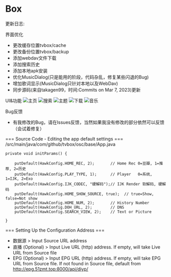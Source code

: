 # Box

更新日志:

界面优化
- 更改缓存位置tvbox/cache
- 更改备份位置tvbox/backup
- 添加webdav文件下载
- 添加搜索历史
- 添加本地apk安装
- 优化MusicDialog(只是能用的阶段，代码杂乱，修复某些闪退的Bug)
- 增加歌词显示(MusicDialog只针对本地以及WebDav)
- 同步源码(来自takagen99，时间:Commits on Mar 7, 2023)更新

UI&功能
![主页](https://ghproxy.com/https://raw.githubusercontent.com/wxwxwz/TVBox/master/pic/home.png)
![搜索](https://ghproxy.com/https://raw.githubusercontent.com/wxwxwz/TVBox/master/pic/search.png)
![主题](https://ghproxy.com/https://raw.githubusercontent.com/wxwxwz/TVBox/master/pic/theme.png)
![下载](https://ghproxy.com/https://raw.githubusercontent.com/wxwxwz/TVBox/master/pic/download.png)
![音乐](https://ghproxy.com/https://raw.githubusercontent.com/wxwxwz/TVBox/master/pic/music.png)

Bug反馈
- 有我修改的Bug，请在Issues反馈，当然如果我没有修改的部分依然可以反馈（会试着修复）

=== Source Code - Editing the app default settings ===
/src/main/java/com/github/tvbox/osc/base/App.java

    private void initParams() {

        putDefault(HawkConfig.HOME_REC, 2);       // Home Rec 0=豆瓣, 1=推荐, 2=历史
        putDefault(HawkConfig.PLAY_TYPE, 1);      // Player   0=系统, 1=IJK, 2=Exo
        putDefault(HawkConfig.IJK_CODEC, "硬解码");// IJK Render 软解码, 硬解码
        putDefault(HawkConfig.HOME_SHOW_SOURCE, true);  // true=Show, false=Not show
        putDefault(HawkConfig.HOME_NUM, 2);       // History Number
        putDefault(HawkConfig.DOH_URL, 2);        // DNS
        putDefault(HawkConfig.SEARCH_VIEW, 2);    // Text or Picture

    }

=== Setting Up the Configuration Address ===
- 数据源 > Input Source URL address
- 直播 (Optional) > Input Live URL (http) address. If empty, will take Live URL from Source file
- EPG (Optional) > Input EPG URL (http) address. If empty, will take EPG URL from Source file. If not found in Source file, default from http://epg.51zmt.top:8000/api/diyp/
